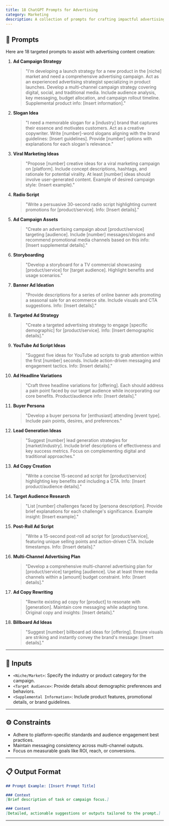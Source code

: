 ```yaml
---
title: 18 ChatGPT Prompts for Advertising
category: Marketing
description: A collection of prompts for crafting impactful advertising campaigns, scripts, and strategies tailored to any product or audience.
---
```


## 🔧 Prompts

Here are 18 targeted prompts to assist with advertising content creation:

1. **Ad Campaign Strategy**  
   > "I'm developing a launch strategy for a new product in the [niche] market and need a comprehensive advertising campaign. Act as an experienced advertising strategist specializing in product launches. Develop a multi-channel campaign strategy covering digital, social, and traditional media. Include audience analysis, key messaging, budget allocation, and campaign rollout timeline. Supplemental product info: [Insert information]."

2. **Slogan Idea**  
   > "I need a memorable slogan for a [industry] brand that captures their essence and motivates customers. Act as a creative copywriter. Write [number]-word slogans aligning with the brand guidelines: [Insert guidelines]. Provide [number] options with explanations for each slogan's relevance."

3. **Viral Marketing Ideas**  
   > "Propose [number] creative ideas for a viral marketing campaign on [platform]. Include concept descriptions, hashtags, and rationale for potential virality. At least [number] ideas should involve user-generated content. Example of desired campaign style: (Insert example)."

4. **Radio Script**  
   > "Write a persuasive 30-second radio script highlighting current promotions for [product/service]. Info: [Insert details]."

5. **Ad Campaign Assets**  
   > "Create an advertising campaign about [product/service] targeting [audience]. Include [number] messages/slogans and recommend promotional media channels based on this info: [Insert supplemental details]."

6. **Storyboarding**  
   > "Develop a storyboard for a TV commercial showcasing [product/service] for [target audience]. Highlight benefits and usage scenarios."

7. **Banner Ad Ideation**  
   > "Provide descriptions for a series of online banner ads promoting a seasonal sale for an ecommerce site. Include visuals and CTA suggestions. Info: [Insert details]."

8. **Targeted Ad Strategy**  
   > "Create a targeted advertising strategy to engage [specific demographic] for [product/service]. Info: [Insert demographic details]."

9. **YouTube Ad Script Ideas**  
   > "Suggest five ideas for YouTube ad scripts to grab attention within the first [number] seconds. Include action-driven messaging and engagement tactics. Info: [Insert details]."

10. **Ad Headline Variations**  
    > "Craft three headline variations for [offering]. Each should address a pain point faced by our target audience while incorporating our core benefits. Product/audience info: [Insert details]."

11. **Buyer Persona**  
    > "Develop a buyer persona for [enthusiast] attending [event type]. Include pain points, desires, and preferences."

12. **Lead Generation Ideas**  
    > "Suggest [number] lead generation strategies for [market/industry]. Include brief descriptions of effectiveness and key success metrics. Focus on complementing digital and traditional approaches."

13. **Ad Copy Creation**  
    > "Write a concise 15-second ad script for [product/service] highlighting key benefits and including a CTA. Info: [Insert product/audience details]."

14. **Target Audience Research**  
    > "List [number] challenges faced by [persona description]. Provide brief explanations for each challenge's significance. Example insight: [Insert example]."

15. **Post-Roll Ad Script**  
    > "Write a 15-second post-roll ad script for [product/service], featuring unique selling points and action-driven CTA. Include timestamps. Info: [Insert details]."

16. **Multi-Channel Advertising Plan**  
    > "Develop a comprehensive multi-channel advertising plan for [product/service] targeting [audience]. Use at least three media channels within a [amount] budget constraint. Info: [Insert details]."

17. **Ad Copy Rewriting**  
    > "Rewrite existing ad copy for [product] to resonate with [generation]. Maintain core messaging while adapting tone. Original copy and insights: [Insert details]."

18. **Billboard Ad Ideas**  
    > "Suggest [number] billboard ad ideas for [offering]. Ensure visuals are striking and instantly convey the brand's message: [Insert details]."

---

## 🧩 Inputs

- `<Niche/Market>`: Specify the industry or product category for the campaign.  
- `<Target Audience>`: Provide details about demographic preferences and behaviors.  
- `<Supplemental Information>`: Include product features, promotional details, or brand guidelines.  

---

## ⚙️ Constraints

- Adhere to platform-specific standards and audience engagement best practices.  
- Maintain messaging consistency across multi-channel outputs.  
- Focus on measurable goals like ROI, reach, or conversions.

---

## 📋 Output Format

```markdown
## Prompt Example: [Insert Prompt Title]

### Context
[Brief description of task or campaign focus.]

### Content
[Detailed, actionable suggestions or outputs tailored to the prompt.]
```

---
